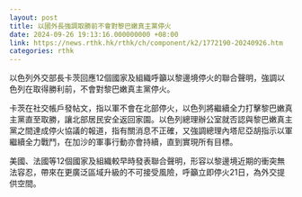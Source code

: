 ```yaml
---
layout: post
title: 以國外長強調取勝前不會對黎巴嫩真主黨停火
date: 2024-09-26 19:13:16.000000000 +08:00
link: https://news.rthk.hk/rthk/ch/component/k2/1772190-20240926.htm
categories: rthk
---
```


以色列外交部長卡茨回應12個國家及組織呼籲以黎邊境停火的聯合聲明，強調以色列在取得勝利前，不會對黎巴嫩真主黨停火。

卡茨在社交帳戶發帖文，指以軍不會在北部停火，以色列將繼續全力打擊黎巴嫩真主黨直至取勝，讓北部居民安全返回家園。以色列總理辦公室就否認與黎巴嫩真主黨之間達成停火協議的報道，指有關消息不正確，又強調總理內塔尼亞胡指示以軍繼續全力戰鬥，在加沙的軍事行動亦會持續，直到實現所有目標。

美國、法國等12個國家及組織較早時發表聯合聲明，形容以黎邊境近期的衝突無法容忍，帶來在更廣泛區域升級的不可接受風險，呼籲立即停火21日，為外交提供空間。
